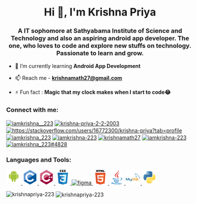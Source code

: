<h1 align="center">Hi 👋, I'm Krishna Priya</h1>
<h3 align="center">A IT sophomore at Sathyabama Institute of Science and Technology and also an aspiring android app developer. The one, who loves to code and explore new stuffs on technology. Passionate to learn and grow.</h3>

- 🌱 I’m currently learning **Android App Development**

- 📫 Reach me - **krishnamath27@gmail.com**

- ⚡ Fun fact : **Magic that my clock makes when I start to code😂**

<h3 align="left">Connect with me:</h3>
<p align="left">
<a href="https://twitter.com/iamkrishna__223" target="blank"><img align="center" src="https://raw.githubusercontent.com/rahuldkjain/github-profile-readme-generator/master/src/images/icons/Social/twitter.svg" alt="iamkrishna__223" height="30" width="40" /></a>
<a href="https://linkedin.com/in/krishna-priya-2-2-2003" target="blank"><img align="center" src="https://raw.githubusercontent.com/rahuldkjain/github-profile-readme-generator/master/src/images/icons/Social/linked-in-alt.svg" alt="krishna-priya-2-2-2003" height="30" width="40" /></a>
<a href="https://stackoverflow.com/users/https://stackoverflow.com/users/16772300/krishna-priya?tab=profile" target="blank"><img align="center" src="https://raw.githubusercontent.com/rahuldkjain/github-profile-readme-generator/master/src/images/icons/Social/stack-overflow.svg" alt="https://stackoverflow.com/users/16772300/krishna-priya?tab=profile" height="30" width="40" /></a>
<a href="https://instagram.com/iamkrishna_223" target="blank"><img align="center" src="https://raw.githubusercontent.com/rahuldkjain/github-profile-readme-generator/master/src/images/icons/Social/instagram.svg" alt="iamkrishna_223" height="30" width="40" /></a>
<a href="https://dribbble.com/iamkrishna-223" target="blank"><img align="center" src="https://raw.githubusercontent.com/rahuldkjain/github-profile-readme-generator/master/src/images/icons/Social/dribbble.svg" alt="iamkrishna-223" height="30" width="40" /></a>
<a href="https://www.hackerrank.com/krishnamath27" target="blank"><img align="center" src="https://raw.githubusercontent.com/rahuldkjain/github-profile-readme-generator/master/src/images/icons/Social/hackerrank.svg" alt="krishnamath27" height="30" width="40" /></a>
<a href="https://www.topcoder.com/members/iamkrishna-223" target="blank"><img align="center" src="https://cdn.jsdelivr.net/npm/simple-icons@3.0.1/icons/topcoder.svg" alt="iamkrishna-223" height="30" width="40" /></a>
<a href="https://discord.gg/iamkrishna_223#4828" target="blank"><img align="center" src="https://raw.githubusercontent.com/rahuldkjain/github-profile-readme-generator/master/src/images/icons/Social/discord.svg" alt="iamkrishna_223#4828" height="30" width="40" /></a>
</p>

<h3 align="left">Languages and Tools:</h3>
<p align="left"> <a href="https://developer.android.com" target="_blank"> <img src="https://raw.githubusercontent.com/devicons/devicon/master/icons/android/android-original-wordmark.svg" alt="android" width="40" height="40"/> </a> <a href="https://www.cprogramming.com/" target="_blank"> <img src="https://raw.githubusercontent.com/devicons/devicon/master/icons/c/c-original.svg" alt="c" width="40" height="40"/> </a> <a href="https://www.w3schools.com/cpp/" target="_blank"> <img src="https://raw.githubusercontent.com/devicons/devicon/master/icons/cplusplus/cplusplus-original.svg" alt="cplusplus" width="40" height="40"/> </a> <a href="https://www.w3schools.com/css/" target="_blank"> <img src="https://raw.githubusercontent.com/devicons/devicon/master/icons/css3/css3-original-wordmark.svg" alt="css3" width="40" height="40"/> </a> <a href="https://www.figma.com/" target="_blank"> <img src="https://www.vectorlogo.zone/logos/figma/figma-icon.svg" alt="figma" width="40" height="40"/> </a> <a href="https://www.w3.org/html/" target="_blank"> <img src="https://raw.githubusercontent.com/devicons/devicon/master/icons/html5/html5-original-wordmark.svg" alt="html5" width="40" height="40"/> </a> <a href="https://www.java.com" target="_blank"> <img src="https://raw.githubusercontent.com/devicons/devicon/master/icons/java/java-original.svg" alt="java" width="40" height="40"/> </a> <a href="https://www.mysql.com/" target="_blank"> <img src="https://raw.githubusercontent.com/devicons/devicon/master/icons/mysql/mysql-original-wordmark.svg" alt="mysql" width="40" height="40"/> </a> <a href="https://www.python.org" target="_blank"> <img src="https://raw.githubusercontent.com/devicons/devicon/master/icons/python/python-original.svg" alt="python" width="40" height="40"/> </a> </p>

<p><img align="left" src="https://github-readme-stats.vercel.app/api/top-langs?username=krishnapriya-223&show_icons=true&locale=en&layout=compact" alt="krishnapriya-223" /></p>

<p>&nbsp;<img align="center" src="https://github-readme-stats.vercel.app/api?username=krishnapriya-223&show_icons=true&locale=en" alt="krishnapriya-223" /></p>
  
